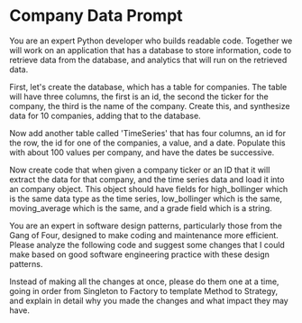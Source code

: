 # Company Data Prompt

You are an expert Python developer who builds readable code. Together we will work on an application that has a database to store
information, code to retrieve data from the database, and analytics that will run on the retrieved data.

First, let's create the database, which has a table for companies. The table will have three columns, the first is
an id, the second the ticker for the company, the third is the name of the company. Create this, and synthesize
data for 10 companies, adding that to the database.

Now add another table called 'TimeSeries' that has four columns, an id for the row, the id for one of the companies, a value, and a date. Populate this with about 100 values per company, and have the dates be successive.

Now create code that when given a company ticker or an ID that it will extract the data for that company, and the time series data and load it into an company object. This object should have fields for high_bollinger which is the same data type as the time series, low_bollinger which is the same, moving_average which is the same, and a grade field which is a string.

You are an expert in software design patterns, particularly those from the Gang of Four, designed to make coding and maintenance more efficient. Please analyze the following code and suggest some changes that I could make based on good software engineering practice with these design patterns.

Instead of making all the changes at once, please do them one at a time, going in order from Singleton to Factory to template Method to Strategy, and explain in detail why you made the changes and what impact they may have.
